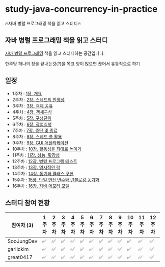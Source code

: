 # study-java-concurrency-in-practice
🔥자바 병럴 프로그래밍 책을 읽고 스터디🔥


## 자바 병럴 프로그래밍 책을 읽고 스터디
[자바 병렬 프로그래밍](https://www.coupang.com/vp/products/20488146?itemId=80659665&vendorItemId=3314421071&src=1191000&spec=10999999&addtag=400&ctag=20488146&lptag=CFM59689244&itime=20210310192710&pageType=PRODUCT&pageValue=20488146&wPcid=430825641674272009367&wRef=&wTime=20210310192710&redirect=landing&isAddedCart=) 책을 읽고 스터디하는 공간입니다.

한주당 하나의 장을 끝내는것(?)을 목표
양이 많으면 끊어서 유동적으로 하기

## 일정
- 1주차 : [1장. 개요](https://github.com/SooJungDev/study-java-concurrency-in-practice/issues/1)
- 2주차 : [2장. 스레드의 안정성](https://github.com/SooJungDev/study-java-concurrency-in-practice/issues/2)
- 3주차 : [3장. 객체 공유](https://github.com/SooJungDev/study-java-concurrency-in-practice/issues/3)
- 4주차 : [4장. 객체구성](https://github.com/SooJungDev/study-java-concurrency-in-practice/issues/4)
- 5주차 : [5장. 구성단위](https://github.com/SooJungDev/study-java-concurrency-in-practice/issues/5)
- 6주차 : [6장. 작업실행](https://github.com/SooJungDev/study-java-concurrency-in-practice/issues/6)
- 7주차 : [7장. 중단 및 종료](https://github.com/SooJungDev/study-java-concurrency-in-practice/issues/7)
- 8주차 : [8장. 스레드 풀 활용](https://github.com/SooJungDev/study-java-concurrency-in-practice/issues/8)
- 9주차 : [9장. GUI 애플리케이션](https://github.com/SooJungDev/study-java-concurrency-in-practice/issues/9)
- 10주차 : [10장. 활동성을 최대로 높이기](https://github.com/SooJungDev/study-java-concurrency-in-practice/issues/10)
- 11주차 : [11장. 성능, 확장성](https://github.com/SooJungDev/study-java-concurrency-in-practice/issues/11)
- 12주차 : [12장. 병렬 프로그램 테스트](https://github.com/SooJungDev/study-java-concurrency-in-practice/issues/12)
- 13주차 : [13장. 명시적인 락](https://github.com/SooJungDev/study-java-concurrency-in-practice/issues/13)
- 14주차 : [14장. 동기화 클래스 구현](https://github.com/SooJungDev/study-java-concurrency-in-practice/issues/14)
- 15주차 : [15장. 단일 연산 변수와 넌블로킹 동기화](https://github.com/SooJungDev/study-java-concurrency-in-practice/issues/15)
- 16주차 : [16장. 자바 메모리 모델](https://github.com/SooJungDev/study-java-concurrency-in-practice/issues/16)

## 스터디 참여 현황
| 참여자 (3) | 1주차 | 2주차 | 3주차 | 4주차 | 5주차 | 6주차 | 7주차 | 8주차 | 9주차 | 10주차 | 11주차 | 12주차 | 13주차 | 14주차 | 15주차 | 16주차| 참석율 |
| --- | --- | --- | --- | --- | --- | --- | --- | --- | --- | --- | --- | --- | --- | --- | --- | --- |  --- | 
| SooJungDev | :white_check_mark: | :white_check_mark: | :white_check_mark: |  :white_check_mark:  | :white_check_mark: | :white_check_mark:  | :white_check_mark:  | :white_check_mark: | :white_check_mark: | :white_check_mark: | :white_check_mark: | :white_check_mark: | :white_check_mark: | :white_check_mark: | | | |
| garlickim | :white_check_mark: | :white_check_mark: | :white_check_mark: |  :white_check_mark: | :white_check_mark: | :white_check_mark:  | :white_check_mark:  | :white_check_mark: | :white_check_mark: | :white_check_mark: | :white_check_mark: | :white_check_mark: | :white_check_mark: | :white_check_mark: | |  | |
| great0417 | :white_check_mark: | :white_check_mark: | :white_check_mark: |  :white_check_mark: | :white_check_mark: | :white_check_mark:  | :white_check_mark:  | :white_check_mark:  | :white_check_mark: | :white_check_mark: | :white_check_mark: | :white_check_mark:  | :white_check_mark: | :white_check_mark: | | | |
